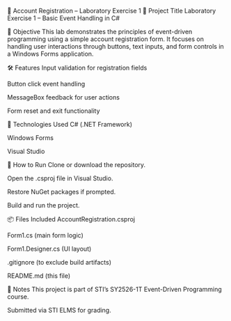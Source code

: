 📘 Account Registration – Laboratory Exercise 1
🧪 Project Title
Laboratory Exercise 1 – Basic Event Handling in C#

🎯 Objective
This lab demonstrates the principles of event-driven programming using a simple account registration form. It focuses on handling user interactions through buttons, text inputs, and form controls in a Windows Forms application.

🛠️ Features
Input validation for registration fields

Button click event handling

MessageBox feedback for user actions

Form reset and exit functionality

🧰 Technologies Used
C# (.NET Framework)

Windows Forms

Visual Studio

📁 How to Run
Clone or download the repository.

Open the .csproj file in Visual Studio.

Restore NuGet packages if prompted.

Build and run the project.

📦 Files Included
AccountRegistration.csproj

Form1.cs (main form logic)

Form1.Designer.cs (UI layout)

.gitignore (to exclude build artifacts)

README.md (this file)

📌 Notes
This project is part of STI’s SY2526-1T Event-Driven Programming course.

Submitted via STI ELMS for grading.
